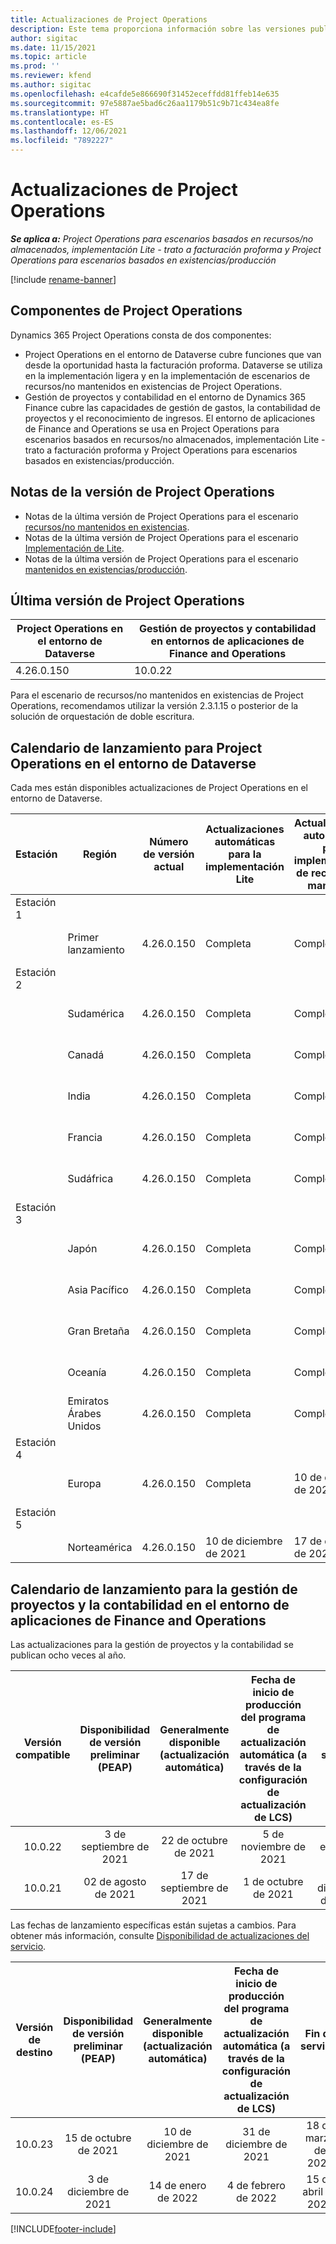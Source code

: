 ```yaml
---
title: Actualizaciones de Project Operations
description: Este tema proporciona información sobre las versiones publicadas de Dynamics 365 Project Operations.
author: sigitac
ms.date: 11/15/2021
ms.topic: article
ms.prod: ''
ms.reviewer: kfend
ms.author: sigitac
ms.openlocfilehash: e4cafde5e866690f31452eceffdd81ffeb14e635
ms.sourcegitcommit: 97e5887ae5bad6c26aa1179b51c9b71c434ea8fe
ms.translationtype: HT
ms.contentlocale: es-ES
ms.lasthandoff: 12/06/2021
ms.locfileid: "7892227"
---
```

# <a name="project-operations-updates"></a>Actualizaciones de Project Operations

_**Se aplica a:** Project Operations para escenarios basados en recursos/no almacenados, implementación Lite - trato a facturación proforma y Project Operations para escenarios basados en existencias/producción_

[!include [rename-banner](~/includes/cc-data-platform-banner.md)]

## <a name="project-operations-components"></a>Componentes de Project Operations

Dynamics 365 Project Operations consta de dos componentes:

- Project Operations en el entorno de Dataverse cubre funciones que van desde la oportunidad hasta la facturación proforma. Dataverse se utiliza en la implementación ligera y en la implementación de escenarios de recursos/no mantenidos en existencias de Project Operations.
- Gestión de proyectos y contabilidad en el entorno de Dynamics 365 Finance cubre las capacidades de gestión de gastos, la contabilidad de proyectos y el reconocimiento de ingresos. El entorno de aplicaciones de Finance and Operations se usa en Project Operations para escenarios basados en recursos/no almacenados, implementación Lite - trato a facturación proforma y Project Operations para escenarios basados en existencias/producción.

## <a name="project-operations-release-notes"></a>Notas de la versión de Project Operations
- Notas de la última versión de Project Operations para el escenario [recursos/no mantenidos en existencias](whats-new-nov-2021-resource-based.md).
- Notas de la última versión de Project Operations para el escenario [Implementación de Lite](../pro/whats-new/whats-new-nov-2021-lite.md).
- Notas de la última versión de Project Operations para el escenario [mantenidos en existencias/producción](../prod-pma/whats-new/whats-new-oct-2021-stocked.md).

## <a name="project-operations-latest-version"></a>Última versión de Project Operations

| Project Operations en el entorno de Dataverse | Gestión de proyectos y contabilidad en entornos de aplicaciones de Finance and Operations | 
| --- | --- |
| 4.26.0.150 | 10.0.22 |

Para el escenario de recursos/no mantenidos en existencias de Project Operations, recomendamos utilizar la versión 2.3.1.15 o posterior de la solución de orquestación de doble escritura.

## <a name="release-schedule-for-project-operations-on-dataverse-environment"></a>Calendario de lanzamiento para Project Operations en el entorno de Dataverse

Cada mes están disponibles actualizaciones de Project Operations en el entorno de Dataverse. 

| Estación | Región | Número de versión actual | Actualizaciones automáticas para la implementación Lite | Actualizaciones automáticas para implementación de recursos/no mantenida | Número de versión siguiente | Próxima versión generalmente disponible |
|-----------|-----------------------|-----------------|--------------------|---------------------|---------------------|---------------------|
| Estación 1 |   &nbsp;              |    &nbsp;       | &nbsp;             |      &nbsp;         |      &nbsp;         |      &nbsp;         |
|   &nbsp;  | Primer lanzamiento         |  4.26.0.150     | Completa           | Completa            | Por determinar                 | 06 de diciembre de 2021   |
| Estación 2 |   &nbsp;              |    &nbsp;       | &nbsp;             |      &nbsp;         |      &nbsp;         |      &nbsp;         |
|   &nbsp;  | Sudamérica         |  4.26.0.150     | Completa           | Completa            | Por determinar                 | 06 de diciembre de 2021   |
|   &nbsp;  | Canadá                |  4.26.0.150     | Completa           | Completa            | Por determinar                 | 06 de diciembre de 2021   |
|   &nbsp;  | India                 |  4.26.0.150     | Completa           | Completa            | Por determinar                 | 06 de diciembre de 2021   |
|   &nbsp;  | Francia                |  4.26.0.150     | Completa           | Completa            | Por determinar                 | 06 de diciembre de 2021   |
|   &nbsp;  | Sudáfrica          |  4.26.0.150     | Completa           | Completa            | Por determinar                 | 06 de diciembre de 2021   |
| Estación 3 |      &nbsp;           |     &nbsp;      |     &nbsp;         |      &nbsp;         |      &nbsp;         |      &nbsp;         |
|   &nbsp;  | Japón                 |  4.26.0.150     | Completa           | Completa            | Por determinar                 | 10 de diciembre de 2021   |
|   &nbsp;  | Asia Pacífico          |  4.26.0.150     | Completa           | Completa            | Por determinar                 | 10 de diciembre de 2021   |
|   &nbsp;  | Gran Bretaña         |  4.26.0.150     | Completa           | Completa            | Por determinar                 | 10 de diciembre de 2021   |
|   &nbsp;  | Oceanía               |  4.26.0.150     | Completa           | Completa            | Por determinar                 | 10 de diciembre de 2021   |
|   &nbsp;  | Emiratos Árabes Unidos  |  4.26.0.150     | Completa           | Completa            | Por determinar                 | 10 de diciembre de 2021   |
| Estación 4 |     &nbsp;            |     &nbsp;      |     &nbsp;         |      &nbsp;         |      &nbsp;         |      &nbsp;         |
|   &nbsp;  | Europa                |  4.26.0.150     | Completa           | 10 de diciembre de 2021   | Por determinar                 | 17 de diciembre de 2021   |
| Estación 5 |     &nbsp;            |     &nbsp;      |     &nbsp;         |      &nbsp;         |      &nbsp;         |      &nbsp;         |
|   &nbsp;  | Norteamérica         |  4.26.0.150     | 10 de diciembre de 2021  | 17 de diciembre de 2021   | Por determinar                 | 07 de enero de 2022    |


## <a name="release-schedule-for-project-management-and-accounting-in-the-finance-and-operations-apps-environment"></a>Calendario de lanzamiento para la gestión de proyectos y la contabilidad en el entorno de aplicaciones de Finance and Operations

Las actualizaciones para la gestión de proyectos y la contabilidad se publican ocho veces al año.

|Versión compatible| Disponibilidad de versión preliminar (PEAP) | Generalmente disponible (actualización automática) | Fecha de inicio de producción del programa de actualización automática (a través de la configuración de actualización de LCS) |   Fin de servicio   |
|:---------------:|:---------------------------:|:---------------------------------:|:--------------------------------------------------------------------:|:------------------:|
|     10.0.22     |      3 de septiembre de 2021      |        22 de octubre de 2021           |                          5 de noviembre de 2021                            | 14 de enero de 2022   |
|    10.0.21      |         02 de agosto de 2021     |           17 de septiembre de 2021      |                             1 de octubre de 2021                          |  10 de diciembre de 2021 |


Las fechas de lanzamiento específicas están sujetas a cambios. Para obtener más información, consulte [Disponibilidad de actualizaciones del servicio](/dynamics365/fin-ops-core/fin-ops/get-started/public-preview-releases?toc=%2fdynamics365%2ffinance%2ftoc.json).

|Versión de destino | Disponibilidad de versión preliminar (PEAP) | Generalmente disponible (actualización automática) | Fecha de inicio de producción del programa de actualización automática (a través de la configuración de actualización de LCS) |   Fin de servicio   |
|:---------------:|:---------------------------:|:---------------------------------:|:--------------------------------------------------------------------:|:------------------:|
|     10.0.23     |      15 de octubre de 2021       |        10 de diciembre de 2021          |                          31 de diciembre de 2021                           | 18 de marzo de 2022     |
|     10.0.24     |      3 de diciembre de 2021       |        14 de enero de 2022           |                          4 de febrero de 2022                            | 15 de abril de 2022     |

[!INCLUDE[footer-include](../includes/footer-banner.md)]
